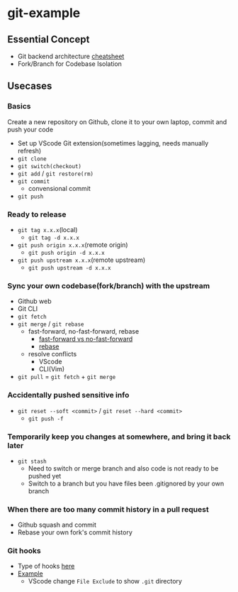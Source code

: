 # git-example

## Essential Concept

- Git backend architecture [cheatsheet](https://ndpsoftware.com/git-cheatsheet.html#loc=stash;)
- Fork/Branch for Codebase Isolation

## Usecases

### Basics
Create a new repository on Github, clone it to your own laptop, commit and push your code
- Set up VScode Git extension(sometimes lagging, needs manually refresh)
- `git clone`
- `git switch(checkout)`
- `git add` / `git restore(rm)`
- `git commit`
    - convensional commit
- `git push`

### Ready to release
- `git tag x.x.x`(local)
    - `git tag -d x.x.x`
- `git push origin x.x.x`(remote origin)
    - `git push origin -d x.x.x`
- `git push upstream x.x.x`(remote upstream)
    - `git push upstream -d x.x.x`

### Sync your own codebase(fork/branch) with the upstream
    
- Github web
- Git CLI
- `git fetch`
- `git merge` / `git rebase`
    - fast-forward, no-fast-forward, rebase
        - [fast-forward vs no-fast-forward](https://www.atlassian.com/git/tutorials/using-branches/git-merge)
        - [rebase](https://www.atlassian.com/git/tutorials/rewriting-history/git-rebase)
    - resolve conflicts
        - VScode
        - CLI(Vim)
- `git pull` = `git fetch` + `git merge`

### Accidentally pushed sensitive info
- `git reset --soft <commit>` / `git reset --hard <commit>`
    - `git push -f`

### Temporarily keep you changes at somewhere, and bring it back later
- `git stash`
    - Need to switch or merge branch and also code is not ready to be pushed yet
    - Switch to a branch but you have files been .gitignored by your own branch

### When there are too many commit history in a pull request
- Github squash and commit
- Rebase your own fork's commit history

### Git hooks
- Type of hooks [here](https://git-scm.com/docs/githooks)
- [Example](https://www.atlassian.com/git/tutorials/git-hooks)
    - VScode change `File Exclude` to show `.git` directory





